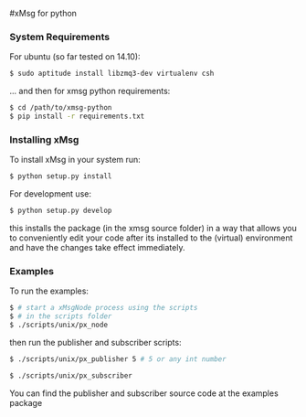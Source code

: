 #xMsg for python

### System Requirements

For ubuntu (so far tested on 14.10):

```sh
$ sudo aptitude install libzmq3-dev virtualenv csh
```

... and then for xmsg python requirements:

```sh
$ cd /path/to/xmsg-python
$ pip install -r requirements.txt
```

### Installing xMsg

To install xMsg in your system run:

```sh
$ python setup.py install
```

For development use:

```sh
$ python setup.py develop
```

this installs the package (in the xmsg source folder) in a way that allows you to conveniently
edit your code after its installed to the (virtual) environment and have the changes take effect
immediately.


### Examples

To run the examples:

```sh
$ # start a xMsgNode process using the scripts
$ # in the scripts folder
$ ./scripts/unix/px_node
```

then run the publisher and subscriber scripts:

```sh
$ ./scripts/unix/px_publisher 5 # 5 or any int number
```

```sh
$ ./scripts/unix/px_subscriber
```

You can find the publisher and subscriber source code at the examples package



